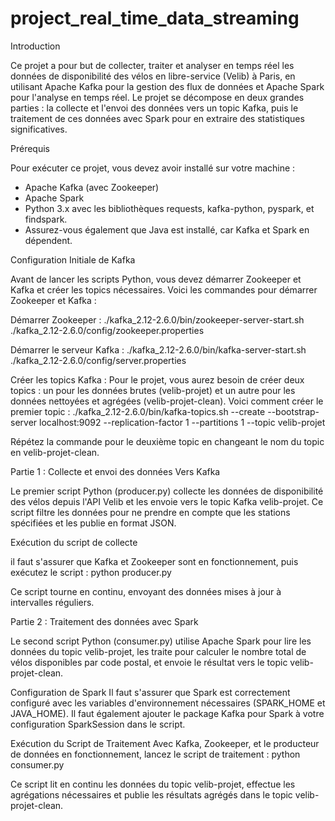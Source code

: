 # project_real_time_data_streaming

Introduction

Ce projet a pour but de collecter, traiter et analyser en temps réel les données de disponibilité des vélos en libre-service (Velib) à Paris, en utilisant Apache Kafka pour la gestion des flux de données et Apache Spark pour l'analyse en temps réel. Le projet se décompose en deux grandes parties : la collecte et l'envoi des données vers un topic Kafka, puis le traitement de ces données avec Spark pour en extraire des statistiques significatives.

Prérequis

Pour exécuter ce projet, vous devez avoir installé sur votre machine :

- Apache Kafka (avec Zookeeper)
- Apache Spark
- Python 3.x avec les bibliothèques requests, kafka-python, pyspark, et findspark.
- Assurez-vous également que Java est installé, car Kafka et Spark en dépendent.

Configuration Initiale de Kafka

Avant de lancer les scripts Python, vous devez démarrer Zookeeper et Kafka et créer les topics nécessaires. Voici les commandes pour démarrer Zookeeper et Kafka :

Démarrer Zookeeper :
./kafka_2.12-2.6.0/bin/zookeeper-server-start.sh ./kafka_2.12-2.6.0/config/zookeeper.properties

Démarrer le serveur Kafka :
./kafka_2.12-2.6.0/bin/kafka-server-start.sh ./kafka_2.12-2.6.0/config/server.properties

Créer les topics Kafka :
Pour le projet, vous aurez besoin de créer deux topics : un pour les données brutes (velib-projet) et un autre pour les données nettoyées et agrégées (velib-projet-clean). Voici comment créer le premier topic :
./kafka_2.12-2.6.0/bin/kafka-topics.sh --create --bootstrap-server localhost:9092 --replication-factor 1 --partitions 1 --topic velib-projet

Répétez la commande pour le deuxième topic en changeant le nom du topic en velib-projet-clean.

Partie 1 : Collecte et envoi des données Vers Kafka

Le premier script Python (producer.py) collecte les données de disponibilité des vélos depuis l'API Velib et les envoie vers le topic Kafka velib-projet. Ce script filtre les données pour ne prendre en compte que les stations spécifiées et les publie en format JSON.

Exécution du script de collecte

il faut s'assurer que Kafka et Zookeeper sont en fonctionnement, puis exécutez le script :
python producer.py

Ce script tourne en continu, envoyant des données mises à jour à intervalles réguliers.

Partie 2 : Traitement des données avec Spark

Le second script Python (consumer.py) utilise Apache Spark pour lire les données du topic velib-projet, les traite pour calculer le nombre total de vélos disponibles par code postal, et envoie le résultat vers le topic velib-projet-clean.

Configuration de Spark
Il faut s'assurer que Spark est correctement configuré avec les variables d'environnement nécessaires (SPARK_HOME et JAVA_HOME). Il faut également ajouter le package Kafka pour Spark à votre configuration SparkSession dans le script.

Exécution du Script de Traitement
Avec Kafka, Zookeeper, et le producteur de données en fonctionnement, lancez le script de traitement :
python consumer.py

Ce script lit en continu les données du topic velib-projet, effectue les agrégations nécessaires et publie les résultats agrégés dans le topic velib-projet-clean.
